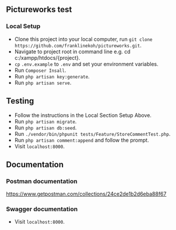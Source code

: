 ## Pictureworks test

### Local Setup
-   Clone this project into your local computer, run `git clone https://github.com/franklinekoh/pictureworks.git`.
-   Navigate to project root in command line e.g. cd c:/xampp/htdocs/{project}.
-   `cp` `.env.example` to `.env` and set your environment variables.
-   Run `Composer Insall`.
-   Run `php artisan key:generate`.
-   Run `php artisan serve`.


## Testing

-   Follow the instructions in the Local Section Setup Above.
-   Run `php artisan migrate`.
-   Run `php artisan db:seed`.
-   Run `./vendor/bin/phpunit tests/Feature/StoreCommentTest.php`.
-   Run `php artisan comment:append` and follow the prompt.
-   Visit `localhost:8000`.

## Documentation

### Postman documentation
https://www.getpostman.com/collections/24ce2de1b2d6eba88f67
### Swagger documentation
-   Visit `localhost:8000`.




